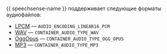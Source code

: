 {{ speechsense-name }} поддерживает следующие форматы аудиофайлов:

* [LPCM](https://ru.wikipedia.org/wiki/Импульсно-кодовая_модуляция) — `AUDIO_ENCODING_LINEAR16_PCM`
* [WAV](https://ru.wikipedia.org/wiki/WAV) — `CONTAINER_AUDIO_TYPE_WAV`
* [OggOpus](https://wiki.xiph.org/OggOpus) — `CONTAINER_AUDIO_TYPE_OGG_OPUS`
* [MP3](https://ru.wikipedia.org/wiki/MP3) — `CONTAINER_AUDIO_TYPE_MP3`